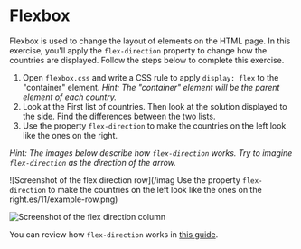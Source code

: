 # Flexbox

Flexbox is used to change the layout of elements on the HTML page. In this exercise, you'll apply the `flex-direction` property to change how the countries are displayed. Follow the steps below to complete this exercise.

1. Open `flexbox.css` and write a CSS rule to apply `display: flex` to the "container" element. _Hint: The "container" element will be the parent element of each country._
2. Look at the First list of countries. Then look at the solution displayed to the side. Find the differences between the two lists.
3. Use the property `flex-direction` to make the countries on the left look like the ones on the right.

_Hint: The images below describe how `flex-direction` works. Try to imagine `flex-direction` as the direction of the arrow._

![Screenshot of the flex direction row](/imag Use the property `flex-direction` to make the countries on the left look like the ones on the right.es/11/example-row.png)

![Screenshot of the flex direction column](/images/11/example-column.png)

You can review how `flex-direction` works in [this guide](https://css-tricks.com/snippets/css/a-guide-to-flexbox).

